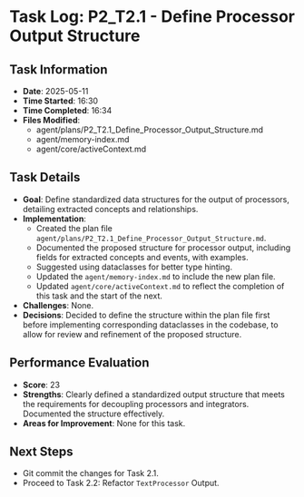 # Task Log: P2_T2.1 - Define Processor Output Structure

## Task Information
- **Date**: 2025-05-11
- **Time Started**: 16:30
- **Time Completed**: 16:34
- **Files Modified**:
    - agent/plans/P2_T2.1_Define_Processor_Output_Structure.md
    - agent/memory-index.md
    - agent/core/activeContext.md

## Task Details
- **Goal**: Define standardized data structures for the output of processors, detailing extracted concepts and relationships.
- **Implementation**:
    - Created the plan file `agent/plans/P2_T2.1_Define_Processor_Output_Structure.md`.
    - Documented the proposed structure for processor output, including fields for extracted concepts and events, with examples.
    - Suggested using dataclasses for better type hinting.
    - Updated the `agent/memory-index.md` to include the new plan file.
    - Updated `agent/core/activeContext.md` to reflect the completion of this task and the start of the next.
- **Challenges**: None.
- **Decisions**: Decided to define the structure within the plan file first before implementing corresponding dataclasses in the codebase, to allow for review and refinement of the proposed structure.

## Performance Evaluation
- **Score**: 23
- **Strengths**: Clearly defined a standardized output structure that meets the requirements for decoupling processors and integrators. Documented the structure effectively.
- **Areas for Improvement**: None for this task.

## Next Steps
- Git commit the changes for Task 2.1.
- Proceed to Task 2.2: Refactor `TextProcessor` Output.

